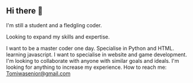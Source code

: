 ## Hi there 👋
I'm still a student and a fledgling coder.

Looking to expand my skills and expertise.

I want to be a master coder one day.
Specialise in Python and HTML.
learning javascript.
I want to specialise in website and game development.
I'm looking to collaborate with anyone with similar goals and ideals.
I'm looking for anything to increase my experience.
How to reach me: Tomiwasenior@gmail.com

<!--
**King-Tom18/King-Tom18** is a ✨ _special_ ✨ repository because its `README.md` (this file) appears on your GitHub profile.

Here are some ideas to get you started:

- 🔭 I’m currently working on ...
- 🌱 I’m currently learning ...
- 👯 I’m looking to collaborate on ...
- 🤔 I’m looking for help with ...
- 💬 Ask me about ...
- 📫 How to reach me: ...
- 😄 Pronouns: ...
- ⚡ Fun fact: ...
-->
